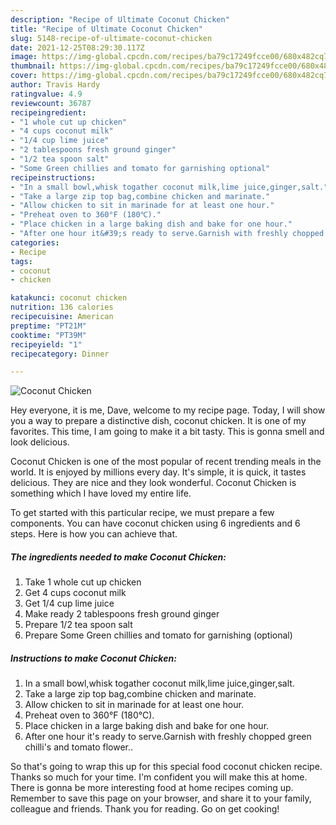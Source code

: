 ```yaml
---
description: "Recipe of Ultimate Coconut Chicken"
title: "Recipe of Ultimate Coconut Chicken"
slug: 5148-recipe-of-ultimate-coconut-chicken
date: 2021-12-25T08:29:30.117Z
image: https://img-global.cpcdn.com/recipes/ba79c17249fcce00/680x482cq70/coconut-chicken-recipe-main-photo.jpg
thumbnail: https://img-global.cpcdn.com/recipes/ba79c17249fcce00/680x482cq70/coconut-chicken-recipe-main-photo.jpg
cover: https://img-global.cpcdn.com/recipes/ba79c17249fcce00/680x482cq70/coconut-chicken-recipe-main-photo.jpg
author: Travis Hardy
ratingvalue: 4.9
reviewcount: 36787
recipeingredient:
- "1 whole cut up chicken"
- "4 cups coconut milk"
- "1/4 cup lime juice"
- "2 tablespoons fresh ground ginger"
- "1/2 tea spoon salt"
- "Some Green chillies and tomato for garnishing optional"
recipeinstructions:
- "In a small bowl,whisk togather coconut milk,lime juice,ginger,salt."
- "Take a large zip top bag,combine chicken and marinate."
- "Allow chicken to sit in marinade for at least one hour."
- "Preheat oven to 360°F (180℃)."
- "Place chicken in a large baking dish and bake for one hour."
- "After one hour it&#39;s ready to serve.Garnish with freshly chopped green chilli&#39;s and tomato flower.."
categories:
- Recipe
tags:
- coconut
- chicken

katakunci: coconut chicken 
nutrition: 136 calories
recipecuisine: American
preptime: "PT21M"
cooktime: "PT39M"
recipeyield: "1"
recipecategory: Dinner

---
```



![Coconut Chicken](https://img-global.cpcdn.com/recipes/ba79c17249fcce00/680x482cq70/coconut-chicken-recipe-main-photo.jpg)

Hey everyone, it is me, Dave, welcome to my recipe page. Today, I will show you a way to prepare a distinctive dish, coconut chicken. It is one of my favorites. This time, I am going to make it a bit tasty. This is gonna smell and look delicious.



Coconut Chicken is one of the most popular of recent trending meals in the world. It is enjoyed by millions every day. It's simple, it is quick, it tastes delicious. They are nice and they look wonderful. Coconut Chicken is something which I have loved my entire life.


To get started with this particular recipe, we must prepare a few components. You can have coconut chicken using 6 ingredients and 6 steps. Here is how you can achieve that.

<!--inarticleads1-->

##### The ingredients needed to make Coconut Chicken:

1. Take 1 whole cut up chicken
1. Get 4 cups coconut milk
1. Get 1/4 cup lime juice
1. Make ready 2 tablespoons fresh ground ginger
1. Prepare 1/2 tea spoon salt
1. Prepare Some Green chillies and tomato for garnishing (optional)




<!--inarticleads2-->

##### Instructions to make Coconut Chicken:

1. In a small bowl,whisk togather coconut milk,lime juice,ginger,salt.
1. Take a large zip top bag,combine chicken and marinate.
1. Allow chicken to sit in marinade for at least one hour.
1. Preheat oven to 360°F (180℃).
1. Place chicken in a large baking dish and bake for one hour.
1. After one hour it&#39;s ready to serve.Garnish with freshly chopped green chilli&#39;s and tomato flower..




So that's going to wrap this up for this special food coconut chicken recipe. Thanks so much for your time. I'm confident you will make this at home. There is gonna be more interesting food at home recipes coming up. Remember to save this page on your browser, and share it to your family, colleague and friends. Thank you for reading. Go on get cooking!
